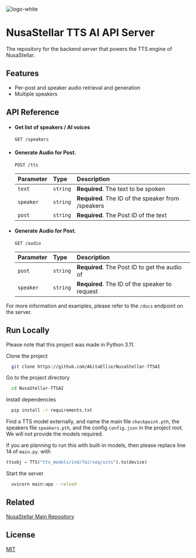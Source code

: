 ![logo-white](https://github.com/AkitaEllie/NusaStellar-TTSAI/assets/48817307/32be75f1-bfe7-47bf-8893-1b608964807c)


# NusaStellar TTS AI API Server

The repository for the backend server that powers the TTS engine of NusaStellar.


## Features

- Per-post and speaker audio retrieval and generation
- Multiple speakers


## API Reference

- #### Get list of speakers / AI voices

    ```http
    GET /speakers
    ```

- #### Generate Audio for Post.

    ```http
    POST /tts
    ```

    | Parameter | Type     | Description                       |
    | :-------- | :------- | :-------------------------------- |
    | `text`      | `string` | **Required**. The text to be spoken|
    | `speaker`      | `string` | **Required**. The ID of the speaker from /speakers |
    | `post`      | `string` | **Required**. The Post ID of the text |

- #### Generate Audio for Post.

    ```http
    GET /audio
    ```

    | Parameter | Type     | Description                       |
    | :-------- | :------- | :-------------------------------- |
    | `post`      | `string` | **Required**. The Post ID to get the audio of|
    | `speaker`      | `string` | **Required**. The ID of the speaker to request |
For more information and examples, please refer to the `/docs` endpoint on the server. 


## Run Locally
Please note that this project was made in Python 3.11.

Clone the project
```bash
  git clone https://github.com/AkitaEllie/NusaStellar-TTSAI
```
Go to the project directory

```bash
  cd NusaStellar-TTSAI
```
Install dependencies
```bash
  pip install -r requirements.txt
```
Find a TTS model externally, and name the main file `checkpoint.pth`, the speakers file `speakers.pth`, and the config `config.json` in the project root. We will not provide the models required.

If you are planning to run this with built-in models, then please replace line 14 of `main.py`. with
```py
ttsobj = TTS("tts_models/ind/fairseq/vits").to(device)
```

Start the server
```bash
  uvicorn main:app --reload
```


## Related

[NusaStellar Main Repository](https://github.com/oi-fen-link-sini)


## License

[MIT](https://choosealicense.com/licenses/mit/)

